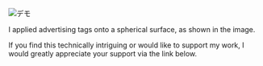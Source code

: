 ![デモ](https://github.com/Dev-tools-log/sphere-ad-sample/blob/main/images/Dev%20Log-720.gif)

I applied advertising tags onto a spherical surface, as shown in the image.​

If you find this technically intriguing or would like to support my work, I would greatly appreciate your support via the link below.
